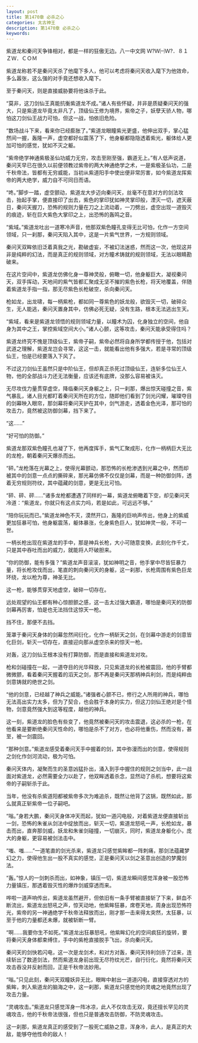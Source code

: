 ```yaml
---
layout: post
title: 第1470章 必杀之心
categories: 太古神王
description: 第1470章 必杀之心
keywords:
---
```


紫道龙和秦问天争锋相对，都是一样的狂傲无边。八一中文网  Ｗ?Ｗ㈠Ｗ?．８１ＺＷ．ＣＯＭ

紫道龙称若不是秦问天杀了他麾下多人，他可以考虑将秦问天收入麾下为他效命，多么嚣张，这么强的对手竟还想收入麾下。

至于秦问天，则是直接威胁要将他诛杀于此。

“莫非，这刀剑仙王真能抗衡紫道龙不成。”诸人有些怀疑，并非是质疑秦问天的强大，只是紫道龙毕竟太非凡了，顶级仙王修为境界，紫帝之子，妖孽天骄人物，哪怕这刀剑仙王战力可怕，但这一战，怕依旧危险。

“数场战斗下来，看来你已经膨胀了。”紫道龙眼瞳紫光更盛，他伸出双手，掌心猛然间一握，轰隆一声，虚空都好似震荡了下，他身躯都隐隐透着紫光，躯体给人更加可怕的感觉，犹如不灭之躯。

“紫帝绝学神通紫极圣仙功威力无穷，攻击至刚至强，霸道无上。”有人低声说道，秦问天早已在很久以前便领教过紫帝的两大神通绝学之术，一是紫极圣仙功，二是千秋帝法，皆都有无穷威能，当初从紫道阳手中使出便非常厉害，如今紫道龙挥紫帝的两大绝学，威力自不可同日而语。

“咚。”脚步一踏，虚空颤动，紫道龙大步迈向秦问天，丝毫不在意对方的剑法攻击，抬起手掌，便直接印了出去，紫色的掌印犹如神灵掌印般，湮灭一切，遮天蔽日，秦问天握刀，恐怖的规则力量在刀之上流动着，一刀劈出，虚空出现一道毁灭的痕迹，斩在巨大紫色大掌印之上，出恐怖的轰鸣之音。

“紫域。”紫道龙吐出一道寒冷声音，他那双紫色瞳孔变得无比可怕，化作一方空间领域，只一刹那，秦问天陷入其中，这是一片紫气世界，一方规则领域。

秦问天双眸依旧泛着真我之光，勘破虚妄，不被幻法迷惑，然而这一次，他现这并非是纯粹的幻法，而是真正的规则领域，对方瞳术铸就的规则领域，无法以眼睛勘破来。

在这片空间中，紫道龙仿佛化身一尊神灵般，俯瞰一切，他身躯巨大，凝视秦问天，双手挥动，天地间的紫气皆都汇聚成无坚不摧的紫色长枪，将天地覆盖，伴随着紫道龙手指一指，那无尽紫色长枪破空，杀向秦问天。

枪如龙，出龙啸，每一柄紫枪，都如同一尊紫色的妖龙般，欲毁灭一切，破碎众生，无人能逃，秦问天置身其中，仿佛必死无疑，没有生路，根本无法逃出生天。

“紫域，看来是紫道龙领悟的规则领域力量，以瞳术为囚，化身独立的空间，他自身为其中之王，掌控紫域空间大小。”诸人心颤，这等攻击，秦问天能承受得住吗？

紫道龙终究不愧是顶级仙王，紫帝子嗣，紫帝必然将自身所学都传授于他，包括对武道之理解，紫道龙岂会寻常，这这一击，就能看出他有多强大，若是寻常的顶级仙王，怕是已经要落入下风了。

不过这刀剑仙王虽然只是中阶仙王，但却真正杀死过顶级仙王，连斩多位仙王人物，他的全部战斗力还无法衡量，应该还有底牌，没那么容易被诛灭。

无尽攻伐力量贯穿虚空，降临秦问天身躯之上，只一刹那，爆出惊天碰撞之音，紫气暴乱，诸人目光都盯着秦问天所在的方位，随即他们看到了剑光闪耀，璀璨夺目的剑幕映入眼帘，那剑幕将秦问天护在其中，剑气游走，透着金色光泽，那可怕的攻击力，竟然被这防御剑幕，挡下来了。

“这……”

“好可怕的防御。”

紫道龙那双紫色瞳孔也凝了下，他再度挥手，紫气汇聚成形，化作一柄柄巨大无比的龙枪，朝着秦问天爆杀而出。

“砰。”龙枪落在光幕之上，使得光幕颤动，那恐怖的长枪渗透到光幕之中，然而却被其中的剑意一点点的撕碎来，那光幕仿佛不仅仅是剑幕，而是一种防御剑阵，透着无穷规则符纹，其中蕴藏的剑意，更是无比可怕。

“砰、砰、砰……”诸多龙枪都遭遇了同样的一幕，紫道龙俯瞰着下空，却见秦问天冷道：“紫道龙，你就只有这点实力吗，若是如此，可远远不够。”

“陪你玩玩而已。”紫道龙神色不灭，漠然开口，轰隆的巨响声传出，他身上的紫威更加狂暴可怕，他身躯震荡，躯体暴涨，化身紫色巨人，犹如神灵一般，不可一世。

一柄长枪出现在紫道龙的手中，那是神兵长枪，大小可随意变换，此刻化作千丈，只是其中吞吐而出的威力，就能将人吓破胆来。

“你的防御，能有多强？”紫道龙声音滚滚，犹如神明之音，他手掌中尽皆狂暴力量，将长枪攻伐而出，笔直的刺向秦问天的身躯，这一刹那，长枪周围有紫色巨龙环绕，龙以枪为尊，神圣无比。

这一枪，能够贯穿天地虚空，破碎一切存在。

远处观望的仙王都有种心惊胆颤之感，这一击太过强大霸道，哪怕是秦问天的防御剑幕再厉害，怕是也无法挡住这惊天一枪。

挡不住，那便不去挡。

笼罩于秦问天身体的剑幕忽然间衍化，化作一柄斩天之剑，在剑幕中游走的剑意皆化巨剑，斩灭一切存在，直接迎向那从虚空杀来的惊天一枪。

对轰，这刀剑仙王根本没有打算防御，而是直接和紫道龙对攻。

枪和剑碰撞在一起，一道夺目的光华释放，只见紫道龙的长枪被震回，他的手臂都微微颤，看着秦问天握着的滔天之剑，那不再是秦问天那柄神兵利剑，而是纯粹由剑意铸就的绝世之剑。

“他的剑意，已经越了神兵之威能。”诸强者心颤不已，修行之人所用的神兵，哪怕无法高出实力太多，但为了契合，也会胜于本身的实力，但这刀剑仙王绝对是个怪物，剑意竟然强大到这等程度，越他的神兵。

这一刻，紫道龙的脸色有些变了，他竟然被秦问天的攻击震退，这必杀的一枪，在他看来是要断绝秦问天性命的，哪怕是杀不了对方，也必将他重伤，然而没有，甚至，被一剑震回。

“那种剑意。”紫道龙感受着秦问天手中握着的剑，其中弥漫而出的剑意，使得规则之剑化作剑河流动，极为可怕。

秦问天体内，凝聚而生的圣意凶猛扑出，涌入到手中握住的规则之剑当中，此一战面对紫道龙，必然需要全力以赴了，他双眸透着杀念，显然动了杀机，想要将这紫帝的子嗣斩杀于此。

当年，他没有杀紫道阳都被紫帝多次为难追杀，既然让他背了这锅，既然如此，那么就真正斩紫帝一位子嗣吧。

“嗡。”身若大鹏，秦问天身体冲天而起，犹如一道闪电般，对着紫道龙便直接斩出一剑，恐怖的朱雀从剑法中绽放而出，斩灭一切，紫道龙怒吼一声，长枪如龙，暴击而出，直奔那剑威，妖龙和朱雀剑碰撞，一切崩灭，同时，紫道龙身躯化小，庞大的身躯，更容易被剑法击中。

“嗤、嗤……”一道笔直的剑光杀来，紫道龙只感觉紫眸都一阵刺痛，那剑法蕴藏梦幻之力，使得他生出一股不真实的感觉，正是秦问天以剑之圣意出创造的梦魔剑法。

“轰。”惊人的一剑刺杀而出，如神象，镇压一切，紫道龙瞬间感觉浑身被一股恐怖力量镇压，那透着毁灭性的爆炸剑威穿透而来。

哗啦一道声响传出，紫道龙虽然避开，但依旧有一条手臂被直接斩了下来，鲜血不断流出，紫道龙出怒吼之声，惊天动地，他紫眸狂暴，席卷天地，周身出现恐怖符光，紫帝的另一神通绝学千秋帝法释放而出，刚才那一击来得太突然，太狂暴，以至于他的力量都还未爆，就被斩断一臂。

“啊……我要你生不如死。”紫道龙出狂暴怒吼，他紫眸幻化的空间疯狂的旋转，要将秦问天身体都束缚住，手中的紫枪直接脱手飞出，杀向秦问天。

秦问天的剑快若闪电，这一次是龙剑术，和对方对轰，秦问天持利剑杀了过来，连续斩出了数道剑法，然而紫道龙身前出现无尽符纹光芒，自行衍化，竟然将秦问天攻击吞没并反射而回，正是千秋帝法妙用。

“嗡。”只见此刻，秦问天双瞳妖异无比，眼眸中射出一道道闪电，直接穿透对方的紫眸，刺入紫道龙的脑海之中，这一刹那，紫道龙只感觉他的灵魂之地竟然出现了攻击力量。

“灵魂攻击。”紫道龙只感觉浑身一阵冰凉，此人不仅攻击无双，竟还擅长罕见的灵魂攻击，他的千秋帝法很强，但也只是普通攻击防御，不防灵魂攻击。

这一刹那，紫道龙真正的感受到了一股死亡威胁之意，浑身冷，此人，是真正的大敌，能够夺他性命的敌人！
